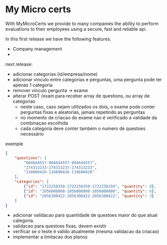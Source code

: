 # My Micro certs

With MyMicroCerts we provide to many companies the ability to perform evaluations to their employees using a secure, fast and reliable api.

In this first release we have the following features.
- Company management
- 

next release:
- adicionar categorias (id/empresa/nome)
- adicionar vinculo entre categorias e perguntas, uma pergunta pode ter apenas 1 categoria
- remover vinculo pergunta -> exame
- alterar POST /exam para receber array de questions, ou array de categorias
    - neste caso, caso sejam utilizados os dois, o exame pode conter perguntas fixas e aleatorias, jamais repetindo as perguntas
    - no momento de criacao do exame nao é verificado a validade da combinaçao escolhida
    - cada categoria deve conter também o numero de questoes necessário
    
exemple 
```json
{
	"questions": [
		"804644557-804644557-804644557",
		"274313233-274313233-274313233",
		"134600426-134600426-134600426"
	],
	"categories": [
		{"id": "1722258350-1722258350-1722258350", "quantity": 8},
		{"id": "1056008808-1056008808-1056008808", "quantity": 6},
		{"id": "2056308422-2056308422-2056308422", "quantity": 3}
	]
}
```



- adicionar validacao para quantidade de questoes maior do que atual categoria.
- validacao para questoes fixas, devem existir
- verificar se o teste é valido atualmente (mesma validacao da criacao)
- implementar a limitacao dos planos